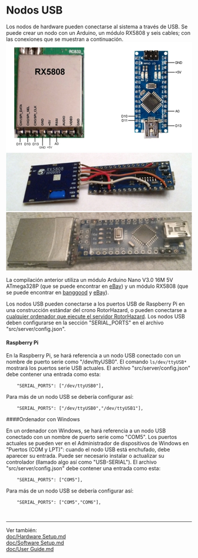 # Nodos USB

Los nodos de hardware pueden conectarse al sistema a través de USB. Se puede crear un nodo con un Arduino, un módulo RX5808 y seis cables; con las conexiones que se muestran a continuación.
![USB node wiring](img/USB_node_wiring.jpg)
![USB node built1](img/USB_node_built1.jpg)
![USB node built2](img/USB_node_built2.jpg)

La compilación anterior utiliza un módulo Arduino Nano V3.0 16M 5V ATmega328P (que se puede encontrar en [eBay](https://www.ebay.com/sch/i.html?_nkw=Arduino+Nano+V3.0+16M+5V+ATmega328P)) y un módulo RX5808 (que se puede encontrar en [banggood](https://www.banggood.com/search/rx5808-module.html) y [eBay](https://www.ebay.com/sch/i.html?_nkw=rx5808+module)).

Los nodos USB pueden conectarse a los puertos USB de Raspberry Pi en una construcción estándar del crono RotorHazard, o pueden conectarse a [cualquier ordenador que ejecute el servidor RotorHazard](Software%20Setup.md#otheros). Los nodos USB deben configurarse en la sección "SERIAL_PORTS" en el archivo "src/server/config.json".

#### Raspberry Pi

En la Raspberry Pi, se hará referencia a un nodo USB conectado con un nombre de puerto serie como "/dev/ttyUSB0". El comando ```ls/dev/ttyUSB*``` mostrará los puertos serie USB actuales. El archivo "src/server/config.json" debe contener una entrada como esta:
```
	"SERIAL_PORTS": ["/dev/ttyUSB0"],
```
Para más de un nodo USB se debería configurar así:
```
	"SERIAL_PORTS": ["/dev/ttyUSB0","/dev/ttyUSB1"],
```

####Ordenador con Windows

En un ordenador con Windows, se hará referencia a un nodo USB conectado con un nombre de puerto serie como "COM5". Los puertos actuales se pueden ver en el Administrador de dispositivos de Windows en "Puertos (COM y LPT)": cuando el nodo USB está enchufado, debe aparecer su entrada. Puede ser necesario instalar o actualizar su controlador (llamado algo así como "USB-SERIAL"). El archivo "src/server/config.json" debe contener una entrada como esta:
```
	"SERIAL_PORTS": ["COM5"],
```
Para más de un nodo USB se debería configurar así:
```
	"SERIAL_PORTS": ["COM5","COM6"],
```

<br/>

-----------------------------

Ver también:  
[doc/Hardware Setup.md](Hardware%20Setup.md)  
[doc/Software Setup.md](Software%20Setup.md)  
[doc/User Guide.md](User%20Guide.md)
